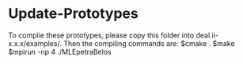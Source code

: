 # Update-Prototypes
To complie these prototypes, please copy this folder into deal.ii-x.x.x/examples/.
Then the compiling commands are:
$cmake .
$make
$mpirun -np 4 ./MLEpetraBelos
